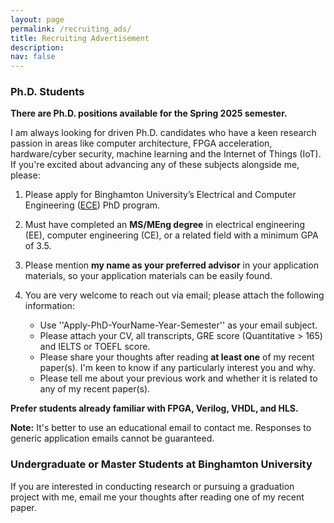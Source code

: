 ```yaml
---
layout: page
permalink: /recruiting_ads/
title: Recruiting Advertisement
description: 
nav: false
---
```

### Ph.D. Students

**There are Ph.D. positions available for the Spring 2025 semester.**

I am always looking for driven Ph.D. candidates who have a keen research passion in areas like computer architecture, FPGA acceleration, hardware/cyber security, machine learning and the Internet of Things (IoT). If you're excited about advancing any of these subjects alongside me, please:

1. Please apply for Binghamton University’s Electrical and Computer Engineering ([ECE](https://www.binghamton.edu/electrical-computer-engineering/graduate/index.html)) PhD program.

2. Must have completed an **MS/MEng degree** in electrical engineering (EE), computer engineering (CE), or a related field with a minimum GPA of 3.5.

3. Please mention **my name as your preferred advisor** in your application materials, so your application materials can be easily found.

4. You are very welcome to reach out via email; please attach the following information:

    - Use ''Apply-PhD-YourName-Year-Semester'' as your email subject.
    - Please attach your CV, all transcripts, GRE score (Quantitative > 165) and IELTS or TOEFL score. 
    - Please share your thoughts after reading **at least one** of my recent paper(s). I'm keen to know if any particularly interest you and why. 
    - Please tell me about your previous work and whether it is related to any of my recent paper(s).

**Prefer students already familiar with FPGA, Verilog, VHDL, and HLS.**

**Note:** It's better to use an educational email to contact me. Responses to generic application emails cannot be guaranteed.

### Undergraduate or Master Students at Binghamton University
If you are interested in conducting research or pursuing a graduation project with me, email me your thoughts after reading one of my recent paper.
